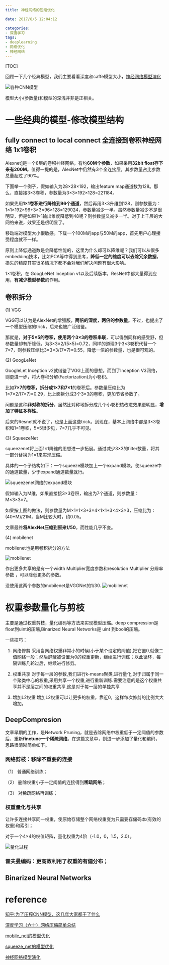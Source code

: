 ```yaml
---
title: 神经网络的压缩优化

date: 2017/8/5 12:04:12

categories:
- 深度学习
tags:
- deeplearning
- 网络优化
- 神经网络
---
```

[TOC]

回顾一下几个经典模型，我们主要看看深度和caffe模型大小，[神经网络模型演化](https://dragonfive.github.io/2017-07-05/deep_learning_model/)

![各种CNN模型][1]

模型大小(参数量)和模型的深浅并非是正相关。

<!--more-->

# 一些经典的模型-修改模型结构

## fully connect to local connect 全连接到卷积神经网络  1x1卷积
Alexnet[1]是一个8层的卷积神经网络，有约**60M个参数**，如果采用**32bit float存下来有200M**。值得一提的是，AlexNet中仍然有3个全连接层，其参数量占比参数总量超过了90%。

下面举一个例子，假如输入为28×28×192，输出feature map通道数为128。那么，直接接3×3卷积，参数量为3×3×192×128=221184。

如果先用**1×1卷积进行降维到96个通道**，然后再用3×3升维到128，则参数量为：1×1×192×96+3×3×96×128=129024，参数量减少一半。虽然参数量减少不是很明显，但是如果1×1输出维度降低到48呢？则参数量又减少一半。对于上千层的大网络来说，效果还是很明显了。

移动端对模型大小很敏感。下载一个100M的app与50M的app，首先用户心理接受程度就不一样。

原则上降低通道数是会降低性能的，这里为什么却可以降维呢？我们可以从很多embedding技术，比如PCA等中得到思考，**降低一定的维度可以去除冗余数据**，损失的精度其实很多情况下都不会对我们解决问题有很大影响。

1×1卷积，在 GoogLeNet Inception v1以及后续版本，ResNet中都大量得到应用，**有减少模型参数**的作用。

## 卷积拆分 

(1) VGG

VGG可以认为是AlexNet的增强版，**两倍的深度，两倍的参数量**。不过，也提出了一个模型压缩的trick，后来也被广泛借鉴。

那就是，**对于5×5的卷积，使用两个3×3的卷积串联**，可以得到同样的感受野，但参数量却有所降低，为3×3×2/(5×5)=0.72，同样的道理3个3×3卷积代替一个7×7，则参数压缩比3×3×3/(7×7)=0.55，降低一倍的参数量，也是很可观的。

(2) GoogLeNet

GoogleLet Inception v2就借鉴了VGG上面的思想。而到了Inception V3网络，则更进一步，将大卷积分解(Factorization)为小卷积。

比如**7×7的卷积，拆分成1×7和7×1**的卷积后。参数量压缩比为1×7×2/(7×7)=0.29，比上面拆分成3个3×3的卷积，更加节省参数了。

问题是这种**非对称的拆分**，居然比对称地拆分成几个小卷积核改进效果更明显，**增加了特征多样性**。

后来的Resnet就不说了，也是上面这些trick。到现在，基本上网络中都是3×3卷积和1×1卷积，5×5很少见，7×7几乎不可见。

(3) SqueezeNet

squeezenet将上面1×1降维的思想进一步拓展。通过减少3×3的filter数量，将其一部分替换为1×1来实现压缩。

具体的一个子结构如下：一个squeeze模块加上一个expand模块，使squeeze中的通道数量，少于expand通道数量就行。

![squeezenet网络的expand模块][2]

假如输入为M维，如果直接接3×3卷积，输出为7个通道，则参数量：M×3×3×7。

如果按上图的做法，则参数量为M×1×1×3+3×4×1×1+3×4×3×3，压缩比为：(40+M)/21M，当M比较大时，约0.05。

文章最终**将AlexNet压缩到原来1/50**，而性能几乎不变。

(4) mobilenet

mobilenet也是用卷积拆分的方法 

![mobilenet][3]


作出更多共享的是有一个width Multiplier宽度参数和resolution Multiplier 分辨率参数 ，可以降低更多的参数。

没使用这两个参数的mobilenet是VGGNet的1/30.
![mobilenet][4]


# 权重参数量化与剪枝
主要是通过权重剪枝，量化编码等方法来实现模型压缩。deep compression是float到uint的压缩,Binarized Neural Networks是 uint 到bool的压缩。

一些技巧：
1. 网络修剪
采用当网络权重非常小的时候(小于某个设定的阈值),把它置0,就像二值网络一般；然后屏蔽被设置为0的权重更新，继续进行训练；以此循环，每隔训练几轮过后，继续进行修剪。

2. 权重共享
对于每一层的参数,我们进行k-means聚类,进行量化,对于归属于同一个聚类中心的权重,采用共享一个权重,进行重新训练.需要注意的是这个权重共享并不是层之间的权重共享,这是对于每一层的单独共享

3. 增加L2权重
增加L2权重可以让更多的权重，靠近0，这样每次修剪的比例大大增加。


## DeepCompresion
文章早期的工作，是Network Pruning，就是去除网络中权重低于一定阈值的参数后，重新**finetune一个稀疏网络**。在这篇文章中，则进一步添加了量化和编码，思路很清晰简单如下。

### 网络剪枝：移除不重要的连接
（1） 普通网络训练；

（2） 删除权重小于一定阈值的连接得到**稀疏网络**；

（3） 对稀疏网络再训练；

### 权重量化与共享
让许多连接共享同一权重，使原始存储整个网络权重变为只需要存储码本(有效的权重)和索引；

对于一个4×4的权值矩阵，量化权重为4阶（-1.0，0，1.5，2.0）。

![量化过程][5]




### 霍夫曼编码：更高效利用了权重的有偏分布；


## Binarized Neural Networks




# reference

[知乎:为了压榨CNN模型，这几年大家都干了什么](https://zhuanlan.zhihu.com/p/25797790)

[ 深度学习（六十）网络压缩简单总结](http://blog.csdn.net/hjimce/article/details/51564774)

[mobile_net的模型优化](https://dragonfive.github.io/2017-07-17/mobilenets/)


[squeeze_net的模型优化](https://dragonfive.github.io/2017-07-20/squeeze_net/)

[神经网络模型演化](https://dragonfive.github.io/2017-07-05/deep_learning_model/)


  [1]: https://www.github.com/DragonFive/CVBasicOp/raw/master/1502693251377.jpg
  [2]: https://www.github.com/DragonFive/CVBasicOp/raw/master/1502694686047.jpg
  [3]: https://www.github.com/DragonFive/CVBasicOp/raw/master/1502694868072.jpg
  [4]: https://www.github.com/DragonFive/CVBasicOp/raw/master/1502695760857.jpg
  [5]: https://www.github.com/DragonFive/CVBasicOp/raw/master/1502698285109.jpg